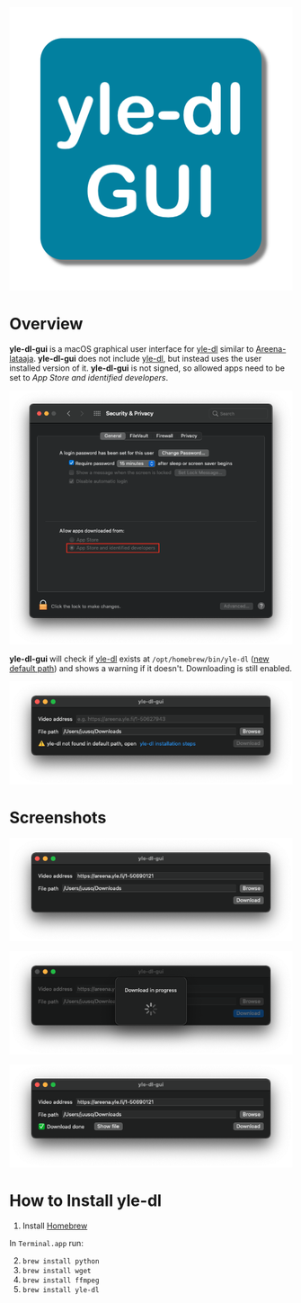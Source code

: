 ![Logo](icon.png)

# Overview
**yle-dl-gui** is a macOS graphical user interface for [yle-dl](https://github.com/aajanki/yle-dl) similar to [Areena-lataaja](https://simopot.github.io/areena/). **yle-dl-gui** does not include [yle-dl](https://github.com/aajanki/yle-dl), but instead uses the user installed version of it. **yle-dl-gui** is not signed, so allowed apps need to be set to *App Store and identified developers*.

![Security & Privacy Preferences](settings.png)

**yle-dl-gui** will check if [yle-dl](https://github.com/aajanki/yle-dl) exists at `/opt/homebrew/bin/yle-dl` ([new default path](https://docs.brew.sh/FAQ#why-should-i-install-homebrew-in-the-default-location)) and shows a warning if it doesn't. Downloading is still enabled.

![Missing yle-dl Warning](missing_yle-dl.png)

# Screenshots
![Ready to download](ready_to_download.png)

![Download in progress](download_in_progress.png)

![Download done](download_done.png)

# How to Install yle-dl
1. Install [Homebrew](https://brew.sh)

In `Terminal.app` run:

2. `brew install python`
3. `brew install wget`
4. `brew install ffmpeg`
5. `brew install yle-dl`
